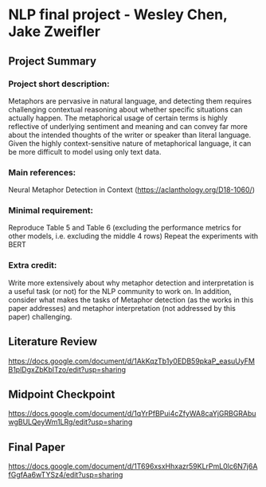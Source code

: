 # NLP final project - Wesley Chen, Jake Zweifler

## Project Summary
### Project short description:
Metaphors are pervasive in natural language, and detecting them requires challenging contextual reasoning about whether specific situations can actually happen. The metaphorical usage of certain terms is highly reflective of underlying sentiment and meaning and can convey far more about the intended thoughts of the writer or speaker than literal language. Given the highly context-sensitive nature of metaphorical language, it can be more difficult to model using only text data. 

### Main references:
Neural Metaphor Detection in Context (https://aclanthology.org/D18-1060/)

### Minimal requirement:
Reproduce Table 5 and Table 6 (excluding the performance metrics for other models, i.e. excluding the middle 4 rows)
Repeat the experiments with BERT

### Extra credit:
Write more extensively about why metaphor detection and interpretation is a useful task (or not) for the NLP community to work on. In addition, consider what makes the tasks of Metaphor detection (as the works in this paper addresses) and metaphor interpretation (not addressed by this paper) challenging.

## Literature Review
https://docs.google.com/document/d/1AkKqzTb1y0EDB59pkaP_easuUyFMB1plDgxZbKblTzo/edit?usp=sharing

## Midpoint Checkpoint
https://docs.google.com/document/d/1qYrPfBPui4cZfyWA8caYjGRBGRAbuwgBULQeyWm1LRg/edit?usp=sharing

## Final Paper
https://docs.google.com/document/d/1T696xsxHhxazr59KLrPmL0lc6N7j6AfGgfAa6wTYSz4/edit?usp=sharing
